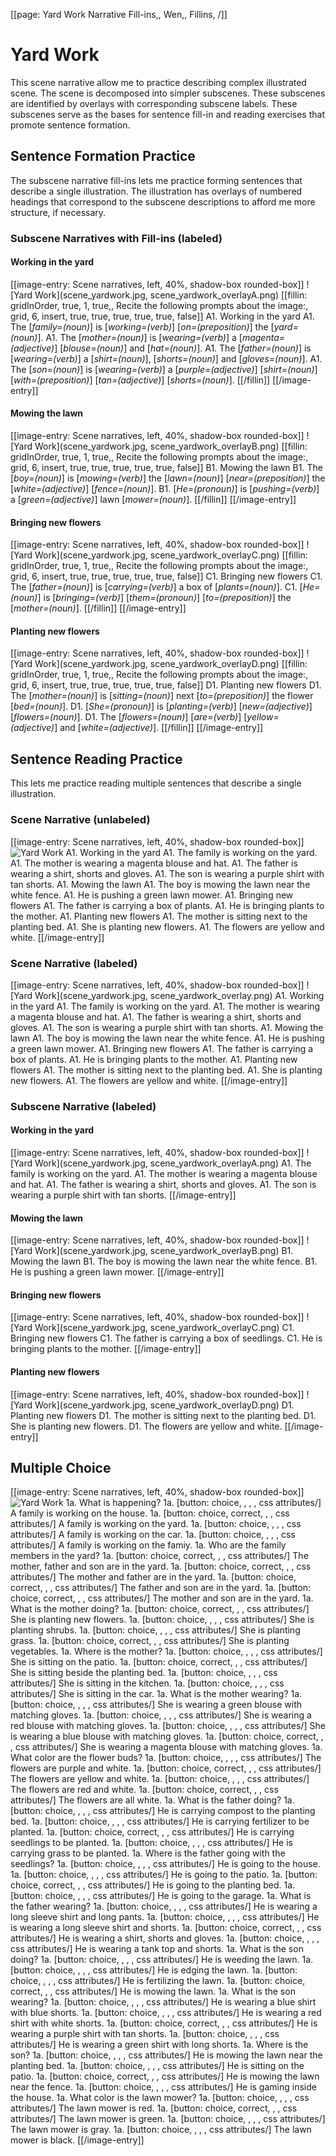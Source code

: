 [[page: Yard Work Narrative Fill-ins,, Wen,, Fillins, /]]
# Yard Work
This scene narrative allow me to practice describing complex illustrated scene. The scene is decomposed into simpler subscenes. These subscenes are identified by overlays with corresponding subscene labels. These subscenes serve as the bases for sentence fill-in and reading exercises that promote sentence formation.
## Sentence Formation Practice
The subscene narrative fill-ins lets me practice forming sentences that describe a single illustration. The illustration has overlays of numbered headings that correspond to the subscene descriptions to afford me more structure, if necessary.
### Subscene Narratives with Fill-ins (labeled)
#### Working in the yard
[[image-entry: Scene narratives, left, 40%, shadow-box rounded-box]]
![Yard Work](scene_yardwork.jpg, scene_yardwork_overlayA.png)
[[fillin: gridInOrder, true, 1, true,, Recite the following prompts about the image:, grid, 6, insert, true, true, true, true, true, false]]
A1. Working in the yard
  A1. The [_family=(noun)_] is [_working=(verb)_] [_on=(preposition)_] the [_yard=(noun)_].
  A1. The [_mother=(noun)_] is [_wearing=(verb)_] a [_magenta=(adjective)_] [_blouse=(noun)_] and [_hat=(noun)_].
  A1. The [_father=(noun)_] is [_wearing=(verb)_] a [_shirt=(noun)_], [_shorts=(noun)_] and [_gloves=(noun)_].
  A1. The [_son=(noun)_] is [_wearing=(verb)_] a [_purple=(adjective)_] [_shirt=(noun)_] [_with=(preposition)_] [_tan=(adjective)_] [_shorts=(noun)_].
[[/fillin]]
[[/image-entry]]
#### Mowing the lawn
[[image-entry: Scene narratives, left, 40%, shadow-box rounded-box]]
![Yard Work](scene_yardwork.jpg, scene_yardwork_overlayB.png)
[[fillin: gridInOrder, true, 1, true,, Recite the following prompts about the image:, grid, 6, insert, true, true, true, true, true, false]]
B1. Mowing the lawn
  B1. The [_boy=(noun)_] is [_mowing=(verb)_] the [_lawn=(noun)_] [_near=(preposition)_] the [_white=(adjective)_] [_fence=(noun)_].
  B1. [_He=(pronoun)_] is [_pushing=(verb)_] a [_green=(adjective)_] lawn [_mower=(noun)_].
[[/fillin]]
[[/image-entry]]
#### Bringing new flowers
[[image-entry: Scene narratives, left, 40%, shadow-box rounded-box]]
![Yard Work](scene_yardwork.jpg, scene_yardwork_overlayC.png)
[[fillin: gridInOrder, true, 1, true,, Recite the following prompts about the image:, grid, 6, insert, true, true, true, true, true, false]]
C1. Bringing new flowers
  C1. The [_father=(noun)_] is [_carrying=(verb)_] a box of [_plants=(noun)_].
  C1. [_He=(noun)_] is [_bringing=(verb)_] [_them=(pronoun)_] [_to=(preposition)_] the [_mother=(noun)_].
[[/fillin]]
[[/image-entry]]
#### Planting new flowers
[[image-entry: Scene narratives, left, 40%, shadow-box rounded-box]]
![Yard Work](scene_yardwork.jpg, scene_yardwork_overlayD.png)
[[fillin: gridInOrder, true, 1, true,, Recite the following prompts about the image:, grid, 6, insert, true, true, true, true, true, false]]
D1. Planting new flowers
  D1. The [_mother=(noun)_] is [_sitting=(noun)_] next [_to=(preposition)_] the flower [_bed=(noun)_].
  D1. [_She=(pronoun)_] is [_planting=(verb)_] [_new=(adjective)_] [_flowers=(noun)_].
  D1. The [_flowers=(noun)_] [_are=(verb)_] [_yellow=(adjective)_] and [_white=(adjective)_].
[[/fillin]]
[[/image-entry]]
## Sentence Reading Practice
This lets me practice reading multiple sentences that describe a single illustration.
### Scene Narrative (unlabeled)
[[image-entry: Scene narratives, left, 40%, shadow-box rounded-box]]
![Yard Work](scene_yardwork.jpg)
A1. Working in the yard
  A1. The family is working on the yard.
  A1. The mother is wearing a magenta blouse and hat.
  A1. The father is wearing a shirt, shorts and gloves.
  A1. The son is wearing a purple shirt with tan shorts.
A1. Mowing the lawn
  A1. The boy is mowing the lawn near the white fence.
  A1. He is pushing a green lawn mower.
A1. Bringing new flowers
  A1. The father is carrying a box of plants.
  A1. He is bringing plants to the mother.
A1. Planting new flowers
  A1. The mother is sitting next to the planting bed.
  A1. She is planting new flowers.
  A1. The flowers are yellow and white.
[[/image-entry]]
### Scene Narrative (labeled)
[[image-entry: Scene narratives, left, 40%, shadow-box rounded-box]]
![Yard Work](scene_yardwork.jpg, scene_yardwork_overlay.png)
A1. Working in the yard
  A1. The family is working on the yard.
  A1. The mother is wearing a magenta blouse and hat.
  A1. The father is wearing a shirt, shorts and gloves.
  A1. The son is wearing a purple shirt with tan shorts.
A1. Mowing the lawn
  A1. The boy is mowing the lawn near the white fence.
  A1. He is pushing a green lawn mower.
A1. Bringing new flowers
  A1. The father is carrying a box of plants.
  A1. He is bringing plants to the mother.
A1. Planting new flowers
  A1. The mother is sitting next to the planting bed.
  A1. She is planting new flowers.
  A1. The flowers are yellow and white.
[[/image-entry]]
### Subscene Narrative (labeled)
#### Working in the yard
[[image-entry: Scene narratives, left, 40%, shadow-box rounded-box]]
![Yard Work](scene_yardwork.jpg, scene_yardwork_overlayA.png)
A1. The family is working on the yard.
  A1. The mother is wearing a magenta blouse and hat.
  A1. The father is wearing a shirt, shorts and gloves.
  A1. The son is wearing a purple shirt with tan shorts.
[[/image-entry]]
#### Mowing the lawn
[[image-entry: Scene narratives, left, 40%, shadow-box rounded-box]]
![Yard Work](scene_yardwork.jpg, scene_yardwork_overlayB.png)
B1. Mowing the lawn
  B1. The boy is mowing the lawn near the white fence.
  B1. He is pushing a green lawn mower.
[[/image-entry]]
#### Bringing new flowers
[[image-entry: Scene narratives, left, 40%, shadow-box rounded-box]]
![Yard Work](scene_yardwork.jpg, scene_yardwork_overlayC.png)
C1. Bringing new flowers
  C1. The father is carrying a box of seedlings.
  C1. He is bringing plants to the mother.
[[/image-entry]]
#### Planting new flowers
[[image-entry: Scene narratives, left, 40%, shadow-box rounded-box]]
![Yard Work](scene_yardwork.jpg, scene_yardwork_overlayD.png)
D1. Planting new flowers
  D1. The mother is sitting next to the planting bed.
  D1. She is planting new flowers.
  D1. The flowers are yellow and white.
[[/image-entry]]
## Multiple Choice
[[image-entry: Scene narratives, left, 40%, shadow-box rounded-box]]
![Yard Work](scene_yardwork.jpg)
1a. What is happening?
  1a. [button: choice, , , , css attributes/] A family is working on the house.
  1a. [button: choice, correct, , , css attributes/] A family is working on the yard.
  1a. [button: choice, , , , css attributes/] A family is working on the car.
  1a. [button: choice, , , , css attributes/] A family is working on the famiy.
1a. Who are the family members in the yard?
  1a. [button: choice, correct, , , css attributes/] The mother, father and son are in the yard. 
  1a. [button: choice, correct, , , css attributes/] The mother and father are in the yard. 
  1a. [button: choice, correct, , , css attributes/] The father and son are in the yard. 
  1a. [button: choice, correct, , , css attributes/] The mother and son are in the yard. 
1a. What is the mother doing?
  1a. [button: choice, correct, , , css attributes/] She is planting new flowers.
  1a. [button: choice, , , , css attributes/] She is planting shrubs.
  1a. [button: choice, , , , css attributes/] She is planting grass.
  1a. [button: choice, correct, , , css attributes/] She is planting vegetables.
1a. Where is the mother?
  1a. [button: choice, , , , css attributes/] She is sitting on the patio.
  1a. [button: choice, correct, , , css attributes/] She is sitting beside the planting bed.
  1a. [button: choice, , , , css attributes/] She is sitting in the kitchen.
  1a. [button: choice, , , , css attributes/] She is sitting in the car.
1a. What is the mother wearing?
  1a. [button: choice, , , , css attributes/] She is wearing a green blouse with matching gloves.
  1a. [button: choice, , , , css attributes/] She is wearing a red  blouse with matching gloves.
  1a. [button: choice, , , , css attributes/] She is wearing a blue blouse with matching gloves.
  1a. [button: choice, correct, , , css attributes/] She is wearing a magenta blouse with matching gloves.
1a. What color are the flower buds?
  1a. [button: choice, , , , css attributes/] The flowers are purple and white.
  1a. [button: choice, correct, , , css attributes/] The flowers are yellow and white.
  1a. [button: choice, , , , css attributes/] The flowers are red and white.
  1a. [button: choice, correct, , , css attributes/] The flowers are all white.
1a. What is the father doing?
  1a. [button: choice, , , , css attributes/] He is carrying compost to the planting bed.
  1a. [button: choice, , , , css attributes/] He is carrying fertilizer to be planted.
  1a. [button: choice, correct, , , css attributes/] He is carrying seedlings to be planted.
  1a. [button: choice, , , , css attributes/] He is carrying grass to be planted.
1a.  Where is the father going with the seedlings?
  1a. [button: choice, , , , css attributes/] He is going to the house.
  1a. [button: choice, , , , css attributes/] He is going to the patio.
  1a. [button: choice, correct, , , css attributes/] He is going to the planting bed.
  1a. [button: choice, , , , css attributes/] He is going to the garage.
1a. What is the father wearing?
  1a. [button: choice, , , , css attributes/] He is wearing a long sleeve shirt and long pants.
  1a. [button: choice, , , , css attributes/] He is wearing a long sleeve shirt and shorts.
  1a. [button: choice, correct, , , css attributes/] He is wearing a shirt, shorts and gloves.
  1a. [button: choice, , , , css attributes/] He is wearing a tank top and shorts.
1a. What is the son doing?
  1a. [button: choice, , , , css attributes/] He is weeding the lawn.
  1a. [button: choice, , , , css attributes/] He is edging the lawn.
  1a. [button: choice, , , , css attributes/] He is fertilizing the lawn.
  1a. [button: choice, correct, , , css attributes/] He is mowing the lawn.
1a. What is the son wearing?
  1a. [button: choice, , , , css attributes/] He is wearing a blue shirt with blue shorts.
  1a. [button: choice, , , , css attributes/] He is wearing a red shirt with white shorts.
  1a. [button: choice, correct, , , css attributes/] He is wearing a purple shirt with tan shorts.
  1a. [button: choice, , , , css attributes/] He is wearing a green shirt with long shorts.
1a. Where is the son?
  1a. [button: choice, , , , css attributes/] He is mowing the lawn near the planting bed.
  1a. [button: choice, , , , css attributes/] He is sitting on the patio.
  1a. [button: choice, correct, , , css attributes/] He is mowing the lawn near the fence.
  1a. [button: choice, , , , css attributes/] He is gaming inside the house.
1a. What color is the lawn mower?
  1a. [button: choice, , , , css attributes/] The lawn mower is red.
  1a. [button: choice, correct, , , css attributes/] The lawn mower is green.
  1a. [button: choice, , , , css attributes/] The lawn mower is gray.
  1a. [button: choice, , , , css attributes/] The lawn mower is black.
[[/image-entry]]